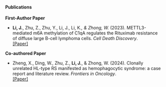 #### Publications

**First-Author Paper**
- **Li, J.**, Zhu, Z., Zhu, Y., Li, J., Li, K.*, & Zhong, W.* (2023). METTL3-mediated m6A methylation of C1qA regulates the Rituximab resistance of diffuse large B-cell lymphoma cells. *Cell Death Discovery*.  
  [[Paper]](https://doi.org/10.1038/s41420-023-01698-2)

**Co-authored Paper**
- Zheng, X., Ding, W., Zhu, Z., **Li, J.**, & Zhong, W. (2024). Clonally unrelated HL-type RS manifested as hemophagocytic syndrome: a case report and literature review. *Frontiers in Oncology*.  
  [[Paper]](https://doi.org/10.3389/fonc.2024.1472560)



